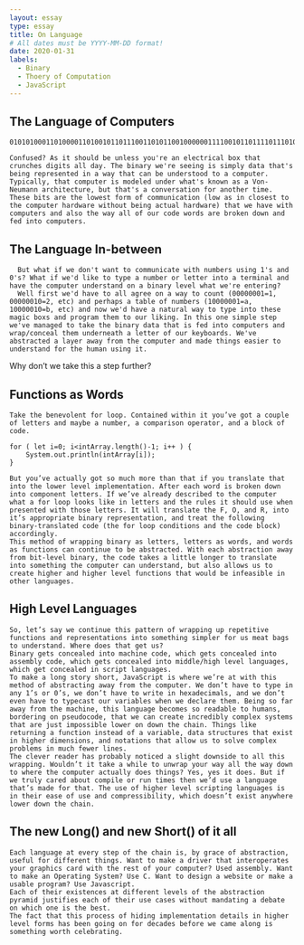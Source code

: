```yaml
---
layout: essay
type: essay
title: On Language
# All dates must be YYYY-MM-DD format!
date: 2020-01-31
labels:
  - Binary
  - Thoery of Computation
  - JavaScript
---
```


## The Language of Computers

```
0101010001101000011010010110111001101011001000000111100101101111011101010010011101110010011001010010000001100011011011000110010101110110011001010111001000111111
```

	Confused? As it should be unless you're an electrical box that crunches digits all day. The binary we're seeing is simply data that's being represented in a way that can be understood to a computer. Typically, that computer is modeled under what's known as a Von-Neumann architecture, but that's a conversation for another time.
	These bits are the lowest form of communication (low as in closest to the computer hardware without being actual hardware) that we have with computers and also the way all of our code words are broken down and fed into computers.



## The Language In-between

	  But what if we don't want to communicate with numbers using 1's and 0's? What if we'd like to type a number or letter into a terminal and have the computer understand on a binary level what we're entering?
	  Well first we'd have to all agree on a way to count (00000001=1, 00000010=2, etc) and perhaps a table of numbers (10000001=a, 10000010=b, etc) and now we'd have a natural way to type into these magic boxs and program them to our liking. In this one simple step we've managed to take the binary data that is fed into computers and wrap/conceal them underneath a letter of our keyboards. We've abstracted a layer away from the computer and made things easier to understand for the human using it.

  Why don’t we take this a step further?



## Functions as Words

	Take the benevolent for loop. Contained within it you’ve got a couple of letters and maybe a number, a comparison operator, and a block of code.
```
for ( let i=0; i<intArray.length()-1; i++ ) {
	System.out.println(intArray[i]);
}
```
	But you’ve actually got so much more than that if you translate that into the lower level implementation. After each word is broken down into component letters. If we’ve already described to the computer what a for loop looks like in letters and the rules it should use when presented with those letters. It will translate the F, O, and R, into it’s appropriate binary representation, and treat the following binary-translated code (the for loop conditions and the code block) accordingly.
	This method of wrapping binary as letters, letters as words, and words as functions can continue to be abstracted. With each abstraction away from bit-level binary, the code takes a little longer to translate into something the computer can understand, but also allows us to create higher and higher level functions that would be infeasible in other languages.


## High Level Languages
	
	So, let’s say we continue this pattern of wrapping up repetitive functions and representations into something simpler for us meat bags to understand. Where does that get us?
	Binary gets concealed into machine code, which gets concealed into assembly code, which gets concealed into middle/high level languages, which get concealed in script languages.
	To make a long story short, JavaScript is where we’re at with this method of abstracting away from the computer. We don’t have to type in any 1’s or 0’s, we don’t have to write in hexadecimals, and we don’t even have to typecast our variables when we declare them. Being so far away from the machine, this language becomes so readable to humans, bordering on pseudocode, that we can create incredibly complex systems that are just impossible lower on down the chain. Things like returning a function instead of a variable, data structures that exist in higher dimensions, and notations that allow us to solve complex problems in much fewer lines.
	The clever reader has probably noticed a slight downside to all this wrapping. Wouldn’t it take a while to unwrap your way all the way down to where the computer actually does things? Yes, yes it does. But if we truly cared about compile or run times then we’d use a language that’s made for that. The use of higher level scripting languages is in their ease of use and compressibility, which doesn’t exist anywhere lower down the chain.



## The new Long() and new Short() of it all

	Each language at every step of the chain is, by grace of abstraction, useful for different things. Want to make a driver that interoperates your graphics card with the rest of your computer? Used assembly. Want to make an Operating System? Use C. Want to design a website or make a usable program? Use Javascript.
	Each of their existences at different levels of the abstraction pyramid justifies each of their use cases without mandating a debate on which one is the best.
	The fact that this process of hiding implementation details in higher level forms has been going on for decades before we came along is something worth celebrating.
